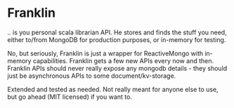 # Franklin

.. is you personal scala librarian API. He stores and finds the stuff you need, either to/from MongoDB for production purposes, or in-memory for testing.

No, but seriously, Franklin is just a wrapper for ReactiveMongo with in-memory capabilities. Franklin gets a few new APIs every now and then. Franklin APIs should never really expose any mongodb details - they should just be asynchronous APIs to some document/kv-storage.

Extended and tested as needed. Not really meant for anyone else to use, but go ahead (MIT licensed) if you want to.
